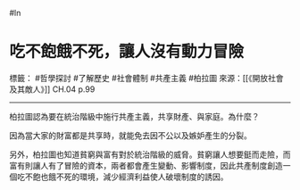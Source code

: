 #ln 
# 吃不飽餓不死，讓人沒有動力冒險
標籤： #哲學探討 #了解歷史 #社會體制 #共產主義 #柏拉圖
來源：[[《開放社會及其敵人》]] CH.04 p.99

---

柏拉圖認為要在統治階級中施行共產主義，共享財產、與家庭。為什麼？

因為當大家的財富都是共享時，就能免去因不公以及嫉妒產生的分裂。

另外，柏拉圖也知道貧窮與富有對於統治階級的威脅。貧窮讓人想要鋌而走險，而富有則讓人有了冒險的資本，兩者都會產生變動、影響制度，因此共產制度創造一個吃不飽也餓不死的環境，減少經濟利益使人破壞制度的誘因。